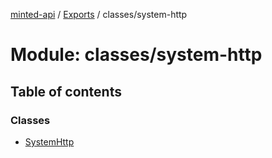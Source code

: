 [minted-api](../README.md) / [Exports](../modules.md) / classes/system-http

# Module: classes/system-http

## Table of contents

### Classes

- [SystemHttp](../classes/classes_system_http.SystemHttp.md)
